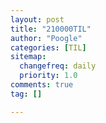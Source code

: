 ```yaml
---
layout: post
title: "210000TIL"
author: "Poogle"
categories: [TIL]
sitemap:
  changefreq: daily
  priority: 1.0
comments: true
tag: []

---
```


